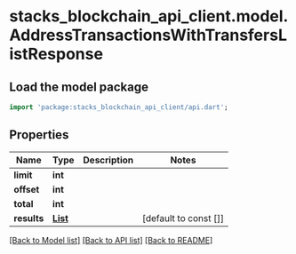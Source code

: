 # stacks_blockchain_api_client.model.AddressTransactionsWithTransfersListResponse

## Load the model package
```dart
import 'package:stacks_blockchain_api_client/api.dart';
```

## Properties
Name | Type | Description | Notes
------------ | ------------- | ------------- | -------------
**limit** | **int** |  | 
**offset** | **int** |  | 
**total** | **int** |  | 
**results** | [**List<AddressTransactionWithTransfers>**](AddressTransactionWithTransfers.md) |  | [default to const []]

[[Back to Model list]](../README.md#documentation-for-models) [[Back to API list]](../README.md#documentation-for-api-endpoints) [[Back to README]](../README.md)


